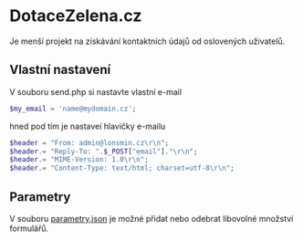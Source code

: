 # DotaceZelena.cz
Je menší projekt na získávání kontaktních údajů od oslovených uživatelů.

## Vlastní nastavení
V souboru send.php si nastavte vlastní e-mail

```PHP
$my_email = 'name@mydomain.cz';
```
hned pod tím je nastaveí hlavičky e-mailu

```PHP
$header = "From: admin@lonsmin.cz\r\n"; 
$header.= "Reply-To: ".$_POST["email"]."\r\n";
$header.= "MIME-Version: 1.0\r\n"; 
$header.= "Content-Type: text/html; charset=utf-8\r\n";
```
## Parametry
V souboru [parametry.json](https://github.com/lonsmin/DotaceZelena.cz/blob/main/parametry.json) je možné přidat nebo odebrat libovolné množství formulářů.
